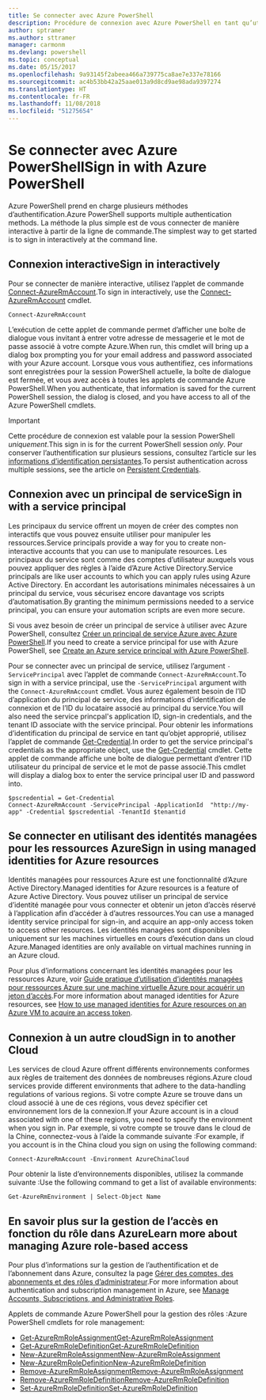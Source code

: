 ```yaml
---
title: Se connecter avec Azure PowerShell
description: Procédure de connexion avec Azure PowerShell en tant qu’utilisateur, en tant que principal de service, ou avec des identités managées pour les ressources Azure.
author: sptramer
ms.author: sttramer
manager: carmonm
ms.devlang: powershell
ms.topic: conceptual
ms.date: 05/15/2017
ms.openlocfilehash: 9a93145f2abeea466a739775ca8ae7e337e78166
ms.sourcegitcommit: ac4b53bb42a25aae013a9d8cd9ae98ada9397274
ms.translationtype: HT
ms.contentlocale: fr-FR
ms.lasthandoff: 11/08/2018
ms.locfileid: "51275654"
---
```

# <a name="sign-in-with-azure-powershell"></a><span data-ttu-id="86a44-103">Se connecter avec Azure PowerShell</span><span class="sxs-lookup"><span data-stu-id="86a44-103">Sign in with Azure PowerShell</span></span>

<span data-ttu-id="86a44-104">Azure PowerShell prend en charge plusieurs méthodes d’authentification.</span><span class="sxs-lookup"><span data-stu-id="86a44-104">Azure PowerShell supports multiple authentication methods.</span></span> <span data-ttu-id="86a44-105">La méthode la plus simple est de vous connecter de manière interactive à partir de la ligne de commande.</span><span class="sxs-lookup"><span data-stu-id="86a44-105">The simplest way to get started is to sign in interactively at the command line.</span></span>

## <a name="sign-in-interactively"></a><span data-ttu-id="86a44-106">Connexion interactive</span><span class="sxs-lookup"><span data-stu-id="86a44-106">Sign in interactively</span></span>

<span data-ttu-id="86a44-107">Pour se connecter de manière interactive, utilisez l’applet de commande [Connect-AzureRmAccount](/powershell/module/azurerm.profile/connect-azurermaccount).</span><span class="sxs-lookup"><span data-stu-id="86a44-107">To sign in interactively, use the [Connect-AzureRmAccount](/powershell/module/azurerm.profile/connect-azurermaccount) cmdlet.</span></span>

```azurepowershell-interactive
Connect-AzureRmAccount
```

<span data-ttu-id="86a44-108">L’exécution de cette applet de commande permet d’afficher une boîte de dialogue vous invitant à entrer votre adresse de messagerie et le mot de passe associé à votre compte Azure.</span><span class="sxs-lookup"><span data-stu-id="86a44-108">When run, this cmdlet will bring up a dialog box prompting you for your email address and password associated with your Azure account.</span></span> <span data-ttu-id="86a44-109">Lorsque vous vous authentifiez, ces informations sont enregistrées pour la session PowerShell actuelle, la boîte de dialogue est fermée, et vous avez accès à toutes les applets de commande Azure PowerShell.</span><span class="sxs-lookup"><span data-stu-id="86a44-109">When you authenticate, that information is saved for the current PowerShell session, the dialog is closed, and you have access to all of the Azure PowerShell cmdlets.</span></span>

> [!IMPORTANT]
> <span data-ttu-id="86a44-110">Cette procédure de connexion est valable pour la session PowerShell _uniquement_.</span><span class="sxs-lookup"><span data-stu-id="86a44-110">This sign in is for the current PowerShell session _only_.</span></span> <span data-ttu-id="86a44-111">Pour conserver l’authentification sur plusieurs sessions, consultez l’article sur les [informations d’identification persistantes](context-persistence.md).</span><span class="sxs-lookup"><span data-stu-id="86a44-111">To persist authentication across multiple sessions, see the article on [Persistent Credentials](context-persistence.md).</span></span>

## <a name="sign-in-with-a-service-principal"></a><span data-ttu-id="86a44-112">Connexion avec un principal de service</span><span class="sxs-lookup"><span data-stu-id="86a44-112">Sign in with a service principal</span></span>

<span data-ttu-id="86a44-113">Les principaux du service offrent un moyen de créer des comptes non interactifs que vous pouvez ensuite utiliser pour manipuler les ressources.</span><span class="sxs-lookup"><span data-stu-id="86a44-113">Service principals provide a way for you to create non-interactive accounts that you can use to manipulate resources.</span></span> <span data-ttu-id="86a44-114">Les principaux du service sont comme des comptes d’utilisateur auxquels vous pouvez appliquer des règles à l’aide d’Azure Active Directory.</span><span class="sxs-lookup"><span data-stu-id="86a44-114">Service principals are like user accounts to which you can apply rules using Azure Active Directory.</span></span> <span data-ttu-id="86a44-115">En accordant les autorisations minimales nécessaires à un principal du service, vous sécurisez encore davantage vos scripts d’automatisation.</span><span class="sxs-lookup"><span data-stu-id="86a44-115">By granting the minimum permissions needed to a service principal, you can ensure your automation scripts are even more secure.</span></span>

<span data-ttu-id="86a44-116">Si vous avez besoin de créer un principal de service à utiliser avec Azure PowerShell, consultez [Créer un principal de service Azure avec Azure PowerShell](create-azure-service-principal-azureps.md).</span><span class="sxs-lookup"><span data-stu-id="86a44-116">If you need to create a service principal for use with Azure PowerShell, see [Create an Azure service principal with Azure PowerShell](create-azure-service-principal-azureps.md).</span></span>

<span data-ttu-id="86a44-117">Pour se connecter avec un principal de service, utilisez l’argument `-ServicePrincipal` avec l’applet de commande `Connect-AzureRmAccount`.</span><span class="sxs-lookup"><span data-stu-id="86a44-117">To sign in with a service principal, use the `-ServicePrincipal` argument with the `Connect-AzureRmAccount` cmdlet.</span></span> <span data-ttu-id="86a44-118">Vous aurez également besoin de l’ID d’application du principal de service, des informations d’identification de connexion et de l’ID du locataire associé au principal du service.</span><span class="sxs-lookup"><span data-stu-id="86a44-118">You will also need the service princpal's application ID, sign-in credentials, and the tenant ID associate with the service principal.</span></span> <span data-ttu-id="86a44-119">Pour obtenir les informations d’identification du principal de service en tant qu’objet approprié, utilisez l’applet de commande [Get-Credential](/powershell/module/microsoft.powershell.security/get-credential).</span><span class="sxs-lookup"><span data-stu-id="86a44-119">In order to get the service principal's credentials as the appropriate object, use the [Get-Credential](/powershell/module/microsoft.powershell.security/get-credential) cmdlet.</span></span> <span data-ttu-id="86a44-120">Cette applet de commande affiche une boîte de dialogue permettant d’entrer l’ID utilisateur du principal de service et le mot de passe associé.</span><span class="sxs-lookup"><span data-stu-id="86a44-120">This cmdlet will display a dialog box to enter the service principal user ID and password into.</span></span>

```azurepowershell-interactive
$pscredential = Get-Credential
Connect-AzureRmAccount -ServicePrincipal -ApplicationId  "http://my-app" -Credential $pscredential -TenantId $tenantid
```

## <a name="sign-in-using-managed-identities-for-azure-resources"></a><span data-ttu-id="86a44-121">Se connecter en utilisant des identités managées pour les ressources Azure</span><span class="sxs-lookup"><span data-stu-id="86a44-121">Sign in using managed identities for Azure resources</span></span>

<span data-ttu-id="86a44-122">Identités managées pour ressources Azure est une fonctionnalité d’Azure Active Directory.</span><span class="sxs-lookup"><span data-stu-id="86a44-122">Managed identities for Azure resources is a feature of Azure Active Directory.</span></span> <span data-ttu-id="86a44-123">Vous pouvez utiliser un principal de service d’identité managée pour vous connecter et obtenir un jeton d’accès réservé à l’application afin d’accéder à d’autres ressources.</span><span class="sxs-lookup"><span data-stu-id="86a44-123">You can use a managed identity service principal for sign-in, and acquire an app-only access token to access other resources.</span></span> <span data-ttu-id="86a44-124">Les identités managées sont disponibles uniquement sur les machines virtuelles en cours d’exécution dans un cloud Azure.</span><span class="sxs-lookup"><span data-stu-id="86a44-124">Managed identities are only available on virtual machines running in an Azure cloud.</span></span>

<span data-ttu-id="86a44-125">Pour plus d’informations concernant les identités managées pour les ressources Azure, voir [Guide pratique d’utilisation d’identités managées pour ressources Azure sur une machine virtuelle Azure pour acquérir un jeton d’accès](/azure/active-directory/managed-identities-azure-resources/how-to-use-vm-token).</span><span class="sxs-lookup"><span data-stu-id="86a44-125">For more information about managed identities for Azure resources, see [How to use managed identities for Azure resources on an Azure VM to acquire an access token](/azure/active-directory/managed-identities-azure-resources/how-to-use-vm-token).</span></span>

## <a name="sign-in-to-another-cloud"></a><span data-ttu-id="86a44-126">Connexion à un autre cloud</span><span class="sxs-lookup"><span data-stu-id="86a44-126">Sign in to another Cloud</span></span>

<span data-ttu-id="86a44-127">Les services de cloud Azure offrent différents environnements conformes aux règles de traitement des données de nombreuses régions.</span><span class="sxs-lookup"><span data-stu-id="86a44-127">Azure cloud services provide different environments that adhere to the data-handling regulations of various regions.</span></span> <span data-ttu-id="86a44-128">Si votre compte Azure se trouve dans un cloud associé à une de ces régions, vous devez spécifier cet environnement lors de la connexion.</span><span class="sxs-lookup"><span data-stu-id="86a44-128">If your Azure account is in a cloud associated with one of these regions, you need to specify the environment when you sign in.</span></span> <span data-ttu-id="86a44-129">Par exemple, si votre compte se trouve dans le cloud de la Chine, connectez-vous à l’aide la commande suivante :</span><span class="sxs-lookup"><span data-stu-id="86a44-129">For example, if you account is in the China cloud you sign on using the following command:</span></span>

```azurepowershell-interactive
Connect-AzureRmAccount -Environment AzureChinaCloud
```

<span data-ttu-id="86a44-130">Pour obtenir la liste d’environnements disponibles, utilisez la commande suivante :</span><span class="sxs-lookup"><span data-stu-id="86a44-130">Use the following command to get a list of available environments:</span></span>

```azurepowershell-interactive
Get-AzureRmEnvironment | Select-Object Name
```

## <a name="learn-more-about-managing-azure-role-based-access"></a><span data-ttu-id="86a44-131">En savoir plus sur la gestion de l’accès en fonction du rôle dans Azure</span><span class="sxs-lookup"><span data-stu-id="86a44-131">Learn more about managing Azure role-based access</span></span>

<span data-ttu-id="86a44-132">Pour plus d’informations sur la gestion de l’authentification et de l’abonnement dans Azure, consultez la page [Gérer des comptes, des abonnements et des rôles d’administrateur](/azure/active-directory/role-based-access-control-configure).</span><span class="sxs-lookup"><span data-stu-id="86a44-132">For more information about authentication and subscription management in Azure, see [Manage Accounts, Subscriptions, and Administrative Roles](/azure/active-directory/role-based-access-control-configure).</span></span>

<span data-ttu-id="86a44-133">Applets de commande Azure PowerShell pour la gestion des rôles :</span><span class="sxs-lookup"><span data-stu-id="86a44-133">Azure PowerShell cmdlets for role management:</span></span>

* [<span data-ttu-id="86a44-134">Get-AzureRmRoleAssignment</span><span class="sxs-lookup"><span data-stu-id="86a44-134">Get-AzureRmRoleAssignment</span></span>](/powershell/module/AzureRM.Resources/Get-AzureRmRoleAssignment)
* [<span data-ttu-id="86a44-135">Get-AzureRmRoleDefinition</span><span class="sxs-lookup"><span data-stu-id="86a44-135">Get-AzureRmRoleDefinition</span></span>](/powershell/module/AzureRM.Resources/Get-AzureRmRoleDefinition)
* [<span data-ttu-id="86a44-136">New-AzureRmRoleAssignment</span><span class="sxs-lookup"><span data-stu-id="86a44-136">New-AzureRmRoleAssignment</span></span>](/powershell/module/AzureRM.Resources/New-AzureRmRoleAssignment)
* [<span data-ttu-id="86a44-137">New-AzureRmRoleDefinition</span><span class="sxs-lookup"><span data-stu-id="86a44-137">New-AzureRmRoleDefinition</span></span>](/powershell/module/AzureRM.Resources/New-AzureRmRoleDefinition)
* [<span data-ttu-id="86a44-138">Remove-AzureRmRoleAssignment</span><span class="sxs-lookup"><span data-stu-id="86a44-138">Remove-AzureRmRoleAssignment</span></span>](/powershell/module/AzureRM.Resources/Remove-AzureRmRoleAssignment)
* [<span data-ttu-id="86a44-139">Remove-AzureRmRoleDefinition</span><span class="sxs-lookup"><span data-stu-id="86a44-139">Remove-AzureRmRoleDefinition</span></span>](/powershell/module/AzureRM.Resources/Remove-AzureRmRoleDefinition)
* [<span data-ttu-id="86a44-140">Set-AzureRmRoleDefinition</span><span class="sxs-lookup"><span data-stu-id="86a44-140">Set-AzureRmRoleDefinition</span></span>](/powershell/moduel/AzureRM.Resources/Set-AzureRmRoleDefinition)
